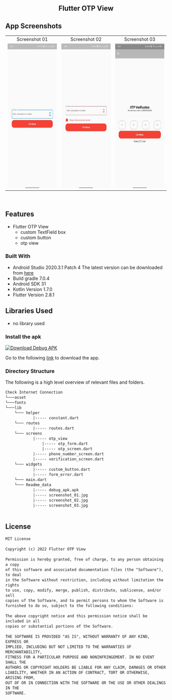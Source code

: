 <h2 style="margin-bottom: 0;" align="center">Flutter OTP View</h2>

## App Screenshots
<table>
  <tr>
     <td align="center">Screenshot 01</td>
     <td align="center">Screenshot 02</td>
     <td align="center">Screenshot 03</td>
  </tr>
  <tr>
    <td valign="top"><img src="https://github.com/akteruzzaman816/Flutter-OTP-View/blob/main/resource/screenshot_01.jpeg" height="450" width="250"></td>
    <td valign="top"><img src="https://github.com/akteruzzaman816/Flutter-OTP-View/blob/main/resource/screenshot_02.jpeg" height="450" width="250"></td>
	<td valign="top"><img src="https://github.com/akteruzzaman816/Flutter-OTP-View/blob/main/resource/screenshot_03.jpeg" height="450" width="250"></td>
  </tr>
 </table>
 <br>


## Features

* Flutter OTP View
    * custom TextField box
    * custom button
    * otp view

### Built With

* Android Studio 2020.3.1 Patch 4 The latest version can be downloaded from [here](https://developer.android.com/studio/)
* Build gradle 7.0.4
* Android SDK 31
* Kotlin Version 1.7.0
* Flutter Version 2.8.1

## Libraries Used
* no library used

### Install the apk

<a href="https://github.com/akteruzzaman816/Flutter-OTP-View/blob/main/resource/app-release.apk?raw=true"><img alt="Download Debug APK" src="https://media-blog.cdnandroid.com/wp-content/uploads/sites/3/sites/3/2015/06/apk-1.png" width="185" height="70"/></a>

Go to the following [link](https://github.com/akteruzzaman816/Flutter-OTP-View/blob/main/resource/app-release.apk?raw=true) to download the app.

### Directory Structure

The following is a high level overview of relevant files and folders.

```
Check Internet Connection
└───asset
└───fonts
└───lib
    └─── helper
    		|----- constant.dart
    └─── routes
    		|----- routes.dart
    └─── screens
    		|----- otp_view
    		    |----- otp_form.dart
    		    |----- otp_screen.dart
    		|----- phone_number_screen.dart
    		|----- verification_screen.dart
    └─── widgets
    		|----- custom_button.dart
    		|----- form_error.dart
    └─── main.dart
    └─── Readme_data
    		|----- debug_apk.apk
		    |----- screenshot_01.jpg
		    |----- screenshot_02.jpg
		    |----- screenshot_03.jpg
 
```

## License
```
MIT License

Copyright (c) 2022 Flutter OTP View

Permission is hereby granted, free of charge, to any person obtaining a copy
of this software and associated documentation files (the "Software"), to deal
in the Software without restriction, including without limitation the rights
to use, copy, modify, merge, publish, distribute, sublicense, and/or sell
copies of the Software, and to permit persons to whom the Software is
furnished to do so, subject to the following conditions:

The above copyright notice and this permission notice shall be included in all
copies or substantial portions of the Software.

THE SOFTWARE IS PROVIDED "AS IS", WITHOUT WARRANTY OF ANY KIND, EXPRESS OR
IMPLIED, INCLUDING BUT NOT LIMITED TO THE WARRANTIES OF MERCHANTABILITY,
FITNESS FOR A PARTICULAR PURPOSE AND NONINFRINGEMENT. IN NO EVENT SHALL THE
AUTHORS OR COPYRIGHT HOLDERS BE LIABLE FOR ANY CLAIM, DAMAGES OR OTHER
LIABILITY, WHETHER IN AN ACTION OF CONTRACT, TORT OR OTHERWISE, ARISING FROM,
OUT OF OR IN CONNECTION WITH THE SOFTWARE OR THE USE OR OTHER DEALINGS IN THE
SOFTWARE.
```
